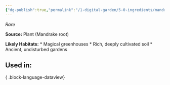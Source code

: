 ```yaml
---
{"dg-publish":true,"permalink":"/1-digital-garden/5-0-ingredients/mandrake-root/","tags":["ingredient","rare"]}
---
```


*Rare*

**Source:** Plant (Mandrake root)

**Likely Habitats:** * Magical greenhouses * Rich, deeply cultivated soil * Ancient, undisturbed gardens

## Used in:


{ .block-language-dataview}

